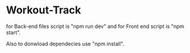 # Workout-Track

for Back-end files script is "npm run dev" 
and for Front end script is "npm start".

Also to donwload dependecies use "npm install".
